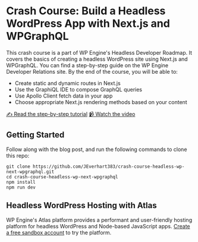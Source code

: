 # Crash Course: Build a Headless WordPress App with Next.js and WPGraphQL

This crash course is a part of WP Engine's Headless Developer Roadmap. It covers the basics of creating a headless WordPress site using Next.js and WPGraphQL. You can find a step-by-step guide on the WP Engine Developer Relations site. By the end of the course, you will be able to:
- Create static and dynamic routes in Next.js
- Use the GraphiQL IDE to compose GraphQL queries
- Use Apollo Client fetch data in your app
- Choose appropriate Next.js rendering methods based on your content


[✍️ Read the step-by-step tutorial]()
[📹 Watch the video]()

## Getting Started
Follow along with the blog post, and run the following commands to clone this repo:

    git clone https://github.com/JEverhart383/crash-course-headless-wp-next-wpgraphql.git
    cd crash-course-headless-wp-next-wpgraphql
    npm install
    npm run dev


## Headless WordPress Hosting with Atlas

WP Engine's Atlas platform provides a performant and user-friendly hosting platform for headless WordPress and Node-based JavaScript apps. [Create a free sandbox account](https://wpengine.com/atlas/) to try the platform. 
